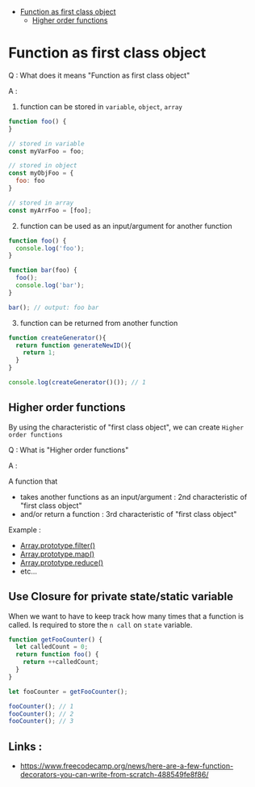 - [Function as first class object](#function-as-first-class-object)
  - [Higher order functions](#higher-order-functions)

# Function as first class object

Q : What does it means "Function as first class object"

A :

1. function can be stored in `variable`, `object`, `array`
```js
function foo() {
}

// stored in variable
const myVarFoo = foo;

// stored in object
const myObjFoo = {
  foo: foo
}

// stored in array
const myArrFoo = [foo];
```

2. function can be used as an input/argument for another function

```js
function foo() {
  console.log('foo');
}

function bar(foo) {
  foo();
  console.log('bar');
}

bar(); // output: foo bar
```

3. function can be returned from another function

```js
function createGenerator(){  
  return function generateNewID(){
    return 1;
  }
}

console.log(createGenerator()()); // 1
```


## Higher order functions

By using the characteristic of "first class object", we can create  `Higher order functions`

Q : What is "Higher order functions"

A : 

A function that 
- takes another functions as an input/argument : 2nd characteristic of "first class object"
- and/or return a function : 3rd characteristic of "first class object"


Example :
- [Array​.prototype​.filter()
](https://developer.mozilla.org/en-US/docs/Web/JavaScript/Reference/Global_Objects/Array/filter)
- [Array​.prototype​.map()
](https://developer.mozilla.org/en-US/docs/Web/JavaScript/Reference/Global_Objects/Array/map)
- [Array​.prototype​.reduce()
](https://developer.mozilla.org/en-US/docs/Web/JavaScript/Reference/Global_Objects/Array/Reduce)
- etc...

## Use Closure for private state/static variable

When we want to have to keep track how many times that a function is called. Is required to store the `n call` on `state` variable.

```js
function getFooCounter() {
  let calledCount = 0;
  return function foo() {
    return ++calledCount;
  }
}

let fooCounter = getFooCounter();

fooCounter(); // 1
fooCounter(); // 2
fooCounter(); // 3
```




## Links :
- https://www.freecodecamp.org/news/here-are-a-few-function-decorators-you-can-write-from-scratch-488549fe8f86/

